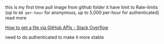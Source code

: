 this is my first time pull image from github folder
it have limit to Rate-limits (up to `60 per-hour` for anonymous, up to 5,000 per-hour for authenticated) read more

[How to get a file via GitHub APIs - Stack Overflow](https://stackoverflow.com/questions/9272535/how-to-get-a-file-via-github-apis)

need to do authenticated to make it more stable
